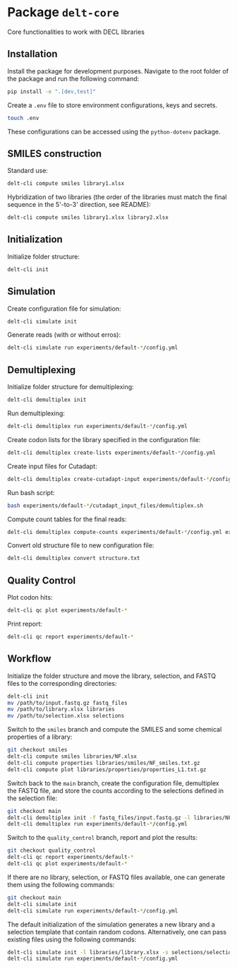 # Package `delt-core`
Core functionalities to work with DECL libraries

## Installation

Install the package for development purposes.
Navigate to the root folder of the package and run the following command:

```bash
pip install -e ".[dev,test]"
```

Create a `.env` file to store environment configurations, keys and secrets.
```bash
touch .env
```
These configurations can be accessed using the `python-dotenv` package.


## SMILES construction

Standard use:
```bash
delt-cli compute smiles library1.xlsx
```

Hybridization of two libraries (the order of the libraries must match the final sequence in the 5'-to-3' direction, see README):
```bash
delt-cli compute smiles library1.xlsx library2.xlsx
```


## Initialization

Initialize folder structure:
```bash
delt-cli init
```


## Simulation

Create configuration file for simulation:
```bash
delt-cli simulate init
```

Generate reads (with or without erros):
```bash
delt-cli simulate run experiments/default-*/config.yml
```


## Demultiplexing

Initialize folder structure for demultiplexing:
```bash
delt-cli demultiplex init
```

Run demultiplexing:
```bash
delt-cli demultiplex run experiments/default-*/config.yml
```

Create codon lists for the library specified in the configuration file:
```bash
delt-cli demultiplex create-lists experiments/default-*/config.yml
```

Create input files for Cutadapt:
```bash
delt-cli demultiplex create-cutadapt-input experiments/default-*/config.yml
```

Run bash script:
```bash
bash experiments/default-*/cutadapt_input_files/demultiplex.sh
```

Compute count tables for the final reads:
```bash
delt-cli demultiplex compute-counts experiments/default-*/config.yml experiments/default-*/cutadapt_output_files/reads_with_adapters.gz output_dir
```

Convert old structure file to new configuration file:
```bash
delt-cli demultiplex convert structure.txt
```


## Quality Control

Plot codon hits:
```bash
delt-cli qc plot experiments/default-*
```

Print report:
```bash
delt-cli qc report experiments/default-*
```


## Workflow

Initialize the folder structure and move the library, selection, and FASTQ files to the corresponding directories:
```bash
delt-cli init
mv /path/to/input.fastq.gz fastq_files
mv /path/to/library.xlsx libraries
mv /path/to/selection.xlsx selections
```

Switch to the ```smiles``` branch and compute the SMILES and some chemical properties of a library:
```bash
git checkout smiles
delt-cli compute smiles libraries/NF.xlsx
delt-cli compute properties libraries/smiles/NF_smiles.txt.gz
delt-cli compute plot libraries/properties/properties_L1.txt.gz
```

Switch back to the ```main``` branch, create the configuration file, demultiplex the FASTQ file, and store the counts according to the selections defined in the selection file:
```bash
git checkout main
delt-cli demultiplex init -f fastq_files/input.fastq.gz -l libraries/NF.xlsx -s selections/selection.xlsx
delt-cli demultiplex run experiments/default-*/config.yml
```

Switch to the ```quality_control``` branch, report and plot the results:
```bash
git checkout quality_control
delt-cli qc report experiments/default-*
delt-cli qc plot experiments/default-*
```

If there are no library, selection, or FASTQ files available, one can generate them using the following commands:
```bash
git checkout main
delt-cli simulate init
delt-cli simulate run experiments/default-*/config.yml
```

The default initialization of the simulation generates a new library and a selection template that contain random codons. Alternatively, one can pass existing files using the following commands:
```bash
delt-cli simulate init -l libraries/library.xlsx -s selections/selection.xlsx -f fastq_files/input.fastq.gz -o fastq_files/input.fastq.gz
delt-cli simulate run experiments/default-*/config.yml
```
